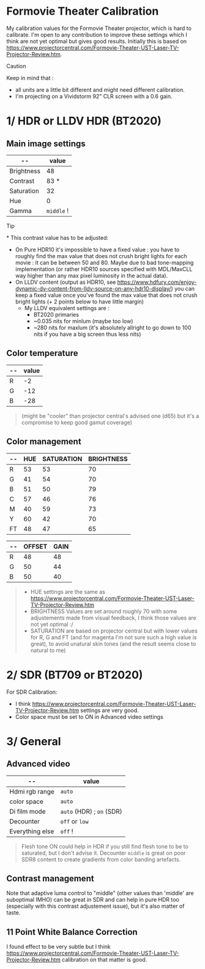 # Formovie Theater Calibration

My calibration values for the Formovie Theater projector, which is hard to calibrate.
I'm open to any contribution to improve these settings which I think are not yet optimal but gives good results. 
Initially this is based on https://www.projectorcentral.com/Formovie-Theater-UST-Laser-TV-Projector-Review.htm.

> [!CAUTION]
> Keep in mind that :
> - all units are a little bit different and might need different calibration.
> - I'm projecting on a Vividstorm 92" CLR screen with a 0.6 gain.

# 1/ HDR or LLDV HDR (BT2020)

## Main image settings
-- |  value  
----- | ----
Brightness | 48
Contrast   | 83 *
Saturation | 32
Hue        | 0
Gamma      | ``middle`` !

> [!TIP]
> \* This contrast value has to be adjusted:
> - On Pure HDR10 it's impossible to have a fixed value : you have to roughly find the max value that does not crush bright lights for each movie : it can be between 50 and 80. Maybe due to bad tone-mapping implementation (or rather HDR10 sources specified with MDL/MaxCLL way higher than any max pixel luminosity in the actual data).
> - On LLDV content (output as HDR10, see https://www.hdfury.com/enjoy-dynamic-dv-content-from-lldv-source-on-any-hdr10-display/) you can keep a fixed value once you've found the max value that does not crush bright lights (+ 2 points below to have little margin)
>   - My LLDV equivalent settings are :
>     - BT2020 primaries
>     - ~0.035 nits for minlum (maybe too low)
>     - ~280 nits for maxlum (it's absolutely allright to go down to 100 nits if you have a big screen thus less nits)

## Color temperature
--  | value
---- | ----
R | -2
G | -12
B | -28

> (might be "cooler" than projector central's advised one (d65) but it's a compromise to keep good gamut coverage)

## Color management

-- | HUE | SATURATION | BRIGHTNESS
---- | ---- | ---- | ----
R | 53 | 53 | 70 
G | 41 | 54 | 70 
B | 51 | 50 | 79 
C | 57 | 46 | 76 
M | 40 | 59 | 73 
Y | 60 | 42 | 70 
FT | 48 | 47 | 65 

--  | OFFSET |  GAIN
---- | ---- | ----
R | 48 | 48
G | 50 | 44
B | 50 | 40

> - HUE settings are the same as https://www.projectorcentral.com/Formovie-Theater-UST-Laser-TV-Projector-Review.htm
> - BRIGHTNESS Values are set around roughly 70 with some adjustements made from visual feedback, I think those values are not yet optimal :/
> - SATURATION are based on projector central but with lower values for R, G and FT (and for magenta I'm not sure such a high value is great), to avoid unatural skin tones (and the result seems close to natural to me)


# 2/ SDR (BT709 or BT2020)
For SDR Calibration:
- I think https://www.projectorcentral.com/Formovie-Theater-UST-Laser-TV-Projector-Review.htm settings are very good.
- Color space must be set to ON in Advanced video settings

# 3/ General

## Advanced video

--  | value
---- | ----
Hdmi rgb range | ``auto``
color space | ``auto`` 
Di film mode | ``auto`` (HDR) ; ``on`` (SDR)
Decounter | ``off`` or ``low``
Everything else | ``off`` !

> Flesh tone ON could help in HDR if you still find flesh tone to be to saturated, but I don't advise it.
> Decounter ``middle`` is great on poor SDR8 content to create gradients from color banding artefacts.

## Contrast management
Note that adaptive luma control to "middle" (other values than 'middle' are suboptimal IMHO) can be great in SDR and can help in pure HDR too (especially with this contrast adjustement issue), but it's also matter of taste.

## 11 Point White Balance Correction
I found effect to be very subtle but I think https://www.projectorcentral.com/Formovie-Theater-UST-Laser-TV-Projector-Review.htm calibration on that matter is good.


